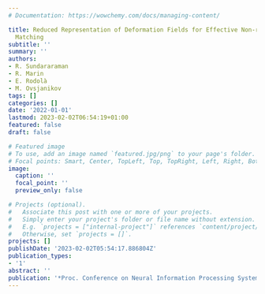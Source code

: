 ```yaml
---
# Documentation: https://wowchemy.com/docs/managing-content/

title: Reduced Representation of Deformation Fields for Effective Non-rigid Shape
  Matching
subtitle: ''
summary: ''
authors:
- R. Sundararaman
- R. Marin
- E. Rodolà
- M. Ovsjanikov
tags: []
categories: []
date: '2022-01-01'
lastmod: 2023-02-02T06:54:19+01:00
featured: false
draft: false

# Featured image
# To use, add an image named `featured.jpg/png` to your page's folder.
# Focal points: Smart, Center, TopLeft, Top, TopRight, Left, Right, BottomLeft, Bottom, BottomRight.
image:
  caption: ''
  focal_point: ''
  preview_only: false

# Projects (optional).
#   Associate this post with one or more of your projects.
#   Simply enter your project's folder or file name without extension.
#   E.g. `projects = ["internal-project"]` references `content/project/deep-learning/index.md`.
#   Otherwise, set `projects = []`.
projects: []
publishDate: '2023-02-02T05:54:17.886804Z'
publication_types:
- '1'
abstract: ''
publication: '*Proc. Conference on Neural Information Processing Systems (NeurIPS)*'
---
```

